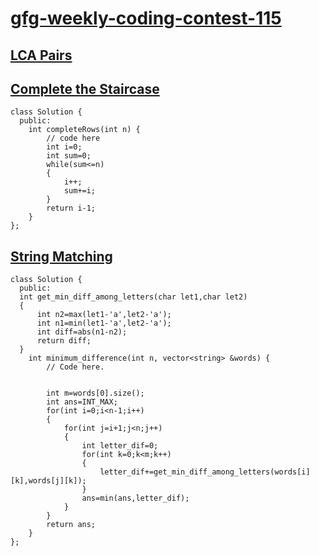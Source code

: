 # <a href="https://practice.geeksforgeeks.org/contest/gfg-weekly-coding-contest-115/problems">gfg-weekly-coding-contest-115</a>

## <a href="https://practice.geeksforgeeks.org/contest/gfg-weekly-coding-contest-115/problems">LCA Pairs</a>

## <a href="https://practice.geeksforgeeks.org/contest/gfg-weekly-coding-contest-115/problems">Complete the Staircase</a>
```
class Solution {
  public:
    int completeRows(int n) {
        // code here
        int i=0;
        int sum=0;
        while(sum<=n)
        {
            i++;
            sum+=i;
        }
        return i-1;
    }
};
```
## <a href="https://practice.geeksforgeeks.org/contest/gfg-weekly-coding-contest-115/problems">String Matching</a>
```
class Solution {
  public:
  int get_min_diff_among_letters(char let1,char let2)
  {
      int n2=max(let1-'a',let2-'a');
      int n1=min(let1-'a',let2-'a');
      int diff=abs(n1-n2);
      return diff;
  }
    int minimum_difference(int n, vector<string> &words) {
        // Code here.
        
        
        int m=words[0].size();
        int ans=INT_MAX;
        for(int i=0;i<n-1;i++)
        {
            for(int j=i+1;j<n;j++)
            {
                int letter_dif=0;
                for(int k=0;k<m;k++)
                {
                    letter_dif+=get_min_diff_among_letters(words[i][k],words[j][k]);
                }
                ans=min(ans,letter_dif);
            }
        }
        return ans;
    }
};
```